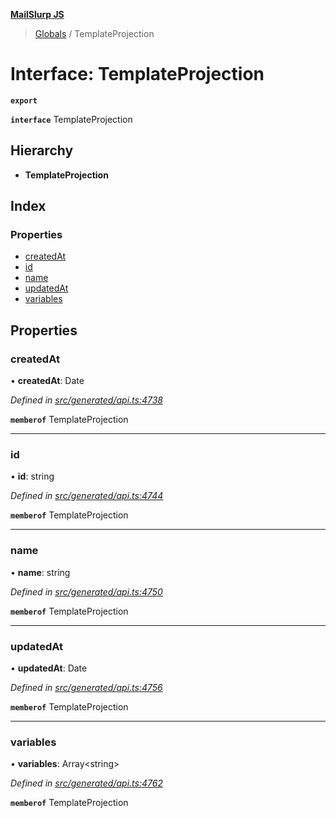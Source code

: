 **[MailSlurp JS](../README.md)**

> [Globals](../README.md) / TemplateProjection

# Interface: TemplateProjection

**`export`** 

**`interface`** TemplateProjection

## Hierarchy

* **TemplateProjection**

## Index

### Properties

* [createdAt](templateprojection.md#createdat)
* [id](templateprojection.md#id)
* [name](templateprojection.md#name)
* [updatedAt](templateprojection.md#updatedat)
* [variables](templateprojection.md#variables)

## Properties

### createdAt

•  **createdAt**: Date

*Defined in [src/generated/api.ts:4738](https://github.com/mailslurp/mailslurp-client/blob/05090ce/src/generated/api.ts#L4738)*

**`memberof`** TemplateProjection

___

### id

•  **id**: string

*Defined in [src/generated/api.ts:4744](https://github.com/mailslurp/mailslurp-client/blob/05090ce/src/generated/api.ts#L4744)*

**`memberof`** TemplateProjection

___

### name

•  **name**: string

*Defined in [src/generated/api.ts:4750](https://github.com/mailslurp/mailslurp-client/blob/05090ce/src/generated/api.ts#L4750)*

**`memberof`** TemplateProjection

___

### updatedAt

•  **updatedAt**: Date

*Defined in [src/generated/api.ts:4756](https://github.com/mailslurp/mailslurp-client/blob/05090ce/src/generated/api.ts#L4756)*

**`memberof`** TemplateProjection

___

### variables

•  **variables**: Array\<string>

*Defined in [src/generated/api.ts:4762](https://github.com/mailslurp/mailslurp-client/blob/05090ce/src/generated/api.ts#L4762)*

**`memberof`** TemplateProjection
